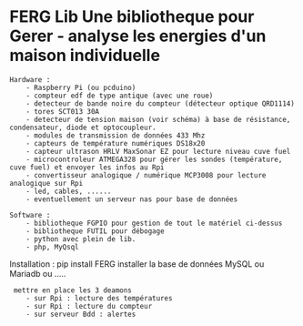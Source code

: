 FERG Lib  Une bibliotheque pour Gerer - analyse les energies d'un maison individuelle
========================================================================

	Hardware :
		- Raspberry Pi (ou pcduino)
		- compteur edf de type antique (avec une roue)
		- detecteur de bande noire du compteur (détecteur optique QRD1114)
		- tores SCT013 30A
		- detecteur de tension maison (voir schéma) à base de résistance, condensateur, diode et optocoupleur.
		- modules de transmission de données 433 Mhz
		- capteurs de température numériques DS18x20
		- capteur ultrason HRLV MaxSonar EZ pour lecture niveau cuve fuel
		- microcontroleur ATMEGA328 pour gérer les sondes (température, cuve fuel) et envoyer les infos au Rpi
		- convertisseur analogique / numérique MCP3008 pour lecture analogique sur Rpi
		- led, cables, ......
		- eventuellement un serveur nas pour base de données
	
	Software :
		- bibliotheque FGPIO pour gestion de tout le matériel ci-dessus
		- bibliotheque FUTIL pour débogage
		- python avec plein de lib.
		- php, MyQsql
		

Installation :
     pip install FERG
	 installer la base de données MySQL ou Mariadb ou .....
	 
	 mettre en place les 3 deamons
		- sur Rpi : lecture des températures
		- sur Rpi : lecture du compteur
		- sur serveur Bdd : alertes

